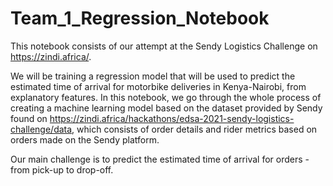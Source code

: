 # Team_1_Regression_Notebook

This notebook consists of our attempt at the Sendy Logistics Challenge on https://zindi.africa/.

We will be training a regression model that will be used to predict the estimated time of arrival for motorbike deliveries in Kenya-Nairobi, from explanatory features. In this notebook, we go through the whole process of creating a machine learning model based on the dataset provided by Sendy found on https://zindi.africa/hackathons/edsa-2021-sendy-logistics-challenge/data, which consists of order details and rider metrics based on orders made on the Sendy platform.

Our main challenge is to predict the estimated time of arrival for orders - from pick-up to drop-off.

